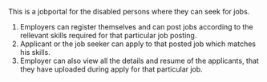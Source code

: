 This is a jobportal for the disabled persons where they can seek for jobs. 
1. Employers can register themselves and can post jobs according to the rellevant skills required for that particular job posting.
2. Applicant or the job seeker can apply to that posted job which matches his skills.
3. Employer can also view all the details and resume of the applicants, that they have uploaded during apply for that particular job.
    
